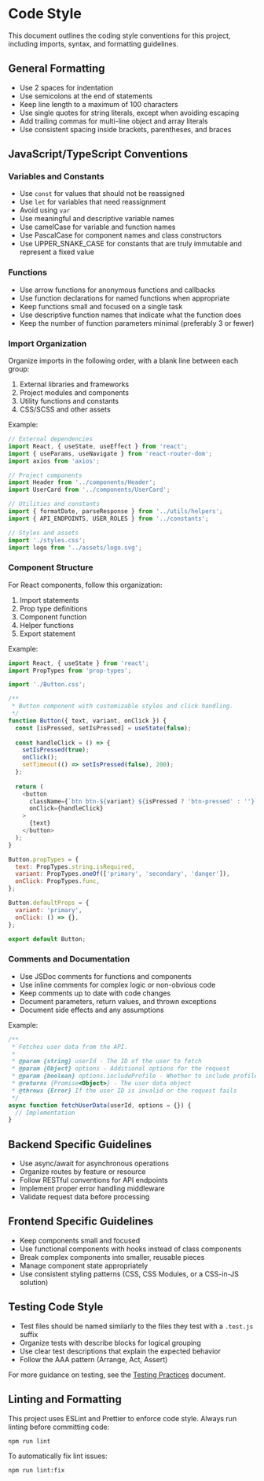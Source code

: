 # Code Style

This document outlines the coding style conventions for this project, including imports, syntax, and formatting guidelines.

## General Formatting

- Use 2 spaces for indentation
- Use semicolons at the end of statements
- Keep line length to a maximum of 100 characters
- Use single quotes for string literals, except when avoiding escaping
- Add trailing commas for multi-line object and array literals
- Use consistent spacing inside brackets, parentheses, and braces

## JavaScript/TypeScript Conventions

### Variables and Constants

- Use `const` for values that should not be reassigned
- Use `let` for variables that need reassignment
- Avoid using `var`
- Use meaningful and descriptive variable names
- Use camelCase for variable and function names
- Use PascalCase for component names and class constructors
- Use UPPER_SNAKE_CASE for constants that are truly immutable and represent a fixed value

### Functions

- Use arrow functions for anonymous functions and callbacks
- Use function declarations for named functions when appropriate
- Keep functions small and focused on a single task
- Use descriptive function names that indicate what the function does
- Keep the number of function parameters minimal (preferably 3 or fewer)

### Import Organization

Organize imports in the following order, with a blank line between each group:

1. External libraries and frameworks
2. Project modules and components
3. Utility functions and constants
4. CSS/SCSS and other assets

Example:
```javascript
// External dependencies
import React, { useState, useEffect } from 'react';
import { useParams, useNavigate } from 'react-router-dom';
import axios from 'axios';

// Project components
import Header from '../components/Header';
import UserCard from '../components/UserCard';

// Utilities and constants
import { formatDate, parseResponse } from '../utils/helpers';
import { API_ENDPOINTS, USER_ROLES } from '../constants';

// Styles and assets
import './styles.css';
import logo from '../assets/logo.svg';
```

### Component Structure

For React components, follow this organization:

1. Import statements
2. Prop type definitions
3. Component function
4. Helper functions
5. Export statement

Example:
```javascript
import React, { useState } from 'react';
import PropTypes from 'prop-types';

import './Button.css';

/**
 * Button component with customizable styles and click handling.
 */
function Button({ text, variant, onClick }) {
  const [isPressed, setIsPressed] = useState(false);
  
  const handleClick = () => {
    setIsPressed(true);
    onClick();
    setTimeout(() => setIsPressed(false), 200);
  };
  
  return (
    <button 
      className={`btn btn-${variant} ${isPressed ? 'btn-pressed' : ''}`}
      onClick={handleClick}
    >
      {text}
    </button>
  );
}

Button.propTypes = {
  text: PropTypes.string.isRequired,
  variant: PropTypes.oneOf(['primary', 'secondary', 'danger']),
  onClick: PropTypes.func,
};

Button.defaultProps = {
  variant: 'primary',
  onClick: () => {},
};

export default Button;
```

### Comments and Documentation

- Use JSDoc comments for functions and components
- Use inline comments for complex logic or non-obvious code
- Keep comments up to date with code changes
- Document parameters, return values, and thrown exceptions
- Document side effects and any assumptions

Example:
```javascript
/**
 * Fetches user data from the API.
 * 
 * @param {string} userId - The ID of the user to fetch
 * @param {Object} options - Additional options for the request
 * @param {boolean} options.includeProfile - Whether to include profile data
 * @returns {Promise<Object>} - The user data object
 * @throws {Error} If the user ID is invalid or the request fails
 */
async function fetchUserData(userId, options = {}) {
  // Implementation
}
```

## Backend Specific Guidelines

- Use async/await for asynchronous operations
- Organize routes by feature or resource
- Follow RESTful conventions for API endpoints
- Implement proper error handling middleware
- Validate request data before processing

## Frontend Specific Guidelines

- Keep components small and focused
- Use functional components with hooks instead of class components
- Break complex components into smaller, reusable pieces
- Manage component state appropriately
- Use consistent styling patterns (CSS, CSS Modules, or a CSS-in-JS solution)

## Testing Code Style

- Test files should be named similarly to the files they test with a `.test.js` suffix
- Organize tests with describe blocks for logical grouping
- Use clear test descriptions that explain the expected behavior
- Follow the AAA pattern (Arrange, Act, Assert)

For more guidance on testing, see the [Testing Practices](./testing-practices.md) document.

## Linting and Formatting

This project uses ESLint and Prettier to enforce code style. Always run linting before committing code:

```bash
npm run lint
```

To automatically fix lint issues:

```bash
npm run lint:fix
```
